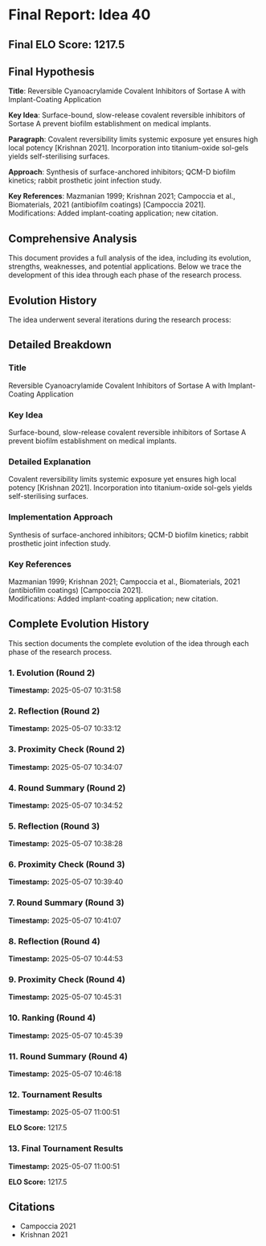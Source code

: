 # Final Report: Idea 40

## Final ELO Score: 1217.5

## Final Hypothesis

**Title**: Reversible Cyanoacrylamide Covalent Inhibitors of Sortase A with Implant-Coating Application

**Key Idea**: Surface-bound, slow-release covalent reversible inhibitors of Sortase A prevent biofilm establishment on medical implants.

**Paragraph**: Covalent reversibility limits systemic exposure yet ensures high local potency [Krishnan 2021].  Incorporation into titanium-oxide sol-gels yields self-sterilising surfaces.

**Approach**: Synthesis of surface-anchored inhibitors; QCM-D biofilm kinetics; rabbit prosthetic joint infection study.

**Key References**: Mazmanian 1999; Krishnan 2021; Campoccia et al., Biomaterials, 2021 (antibiofilm coatings) [Campoccia 2021].  
    Modifications: Added implant-coating application; new citation.

## Comprehensive Analysis

This document provides a full analysis of the idea, including its evolution, strengths, weaknesses, and potential applications. Below we trace the development of this idea through each phase of the research process.

## Evolution History

The idea underwent several iterations during the research process:

## Detailed Breakdown

### Title

Reversible Cyanoacrylamide Covalent Inhibitors of Sortase A with Implant-Coating Application

### Key Idea

Surface-bound, slow-release covalent reversible inhibitors of Sortase A prevent biofilm establishment on medical implants.

### Detailed Explanation

Covalent reversibility limits systemic exposure yet ensures high local potency [Krishnan 2021].  Incorporation into titanium-oxide sol-gels yields self-sterilising surfaces.

### Implementation Approach

Synthesis of surface-anchored inhibitors; QCM-D biofilm kinetics; rabbit prosthetic joint infection study.

### Key References

Mazmanian 1999; Krishnan 2021; Campoccia et al., Biomaterials, 2021 (antibiofilm coatings) [Campoccia 2021].  
    Modifications: Added implant-coating application; new citation.

## Complete Evolution History

This section documents the complete evolution of the idea through each phase of the research process.

### 1. Evolution (Round 2)
**Timestamp:** 2025-05-07 10:31:58



### 2. Reflection (Round 2)
**Timestamp:** 2025-05-07 10:33:12



### 3. Proximity Check (Round 2)
**Timestamp:** 2025-05-07 10:34:07



### 4. Round Summary (Round 2)
**Timestamp:** 2025-05-07 10:34:52



### 5. Reflection (Round 3)
**Timestamp:** 2025-05-07 10:38:28



### 6. Proximity Check (Round 3)
**Timestamp:** 2025-05-07 10:39:40



### 7. Round Summary (Round 3)
**Timestamp:** 2025-05-07 10:41:07



### 8. Reflection (Round 4)
**Timestamp:** 2025-05-07 10:44:53



### 9. Proximity Check (Round 4)
**Timestamp:** 2025-05-07 10:45:31



### 10. Ranking (Round 4)
**Timestamp:** 2025-05-07 10:45:39



### 11. Round Summary (Round 4)
**Timestamp:** 2025-05-07 10:46:18



### 12. Tournament Results
**Timestamp:** 2025-05-07 11:00:51

**ELO Score:** 1217.5



### 13. Final Tournament Results
**Timestamp:** 2025-05-07 11:00:51

**ELO Score:** 1217.5



## Citations

- Campoccia 2021
- Krishnan 2021
